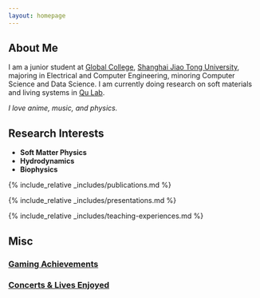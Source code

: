 ```yaml
---
layout: homepage
---
```


## About Me

I am a junior student at [Global College](https://www.gc.sjtu.edu.cn/), [Shanghai Jiao Tong University](https://en.sjtu.edu.cn/), majoring in Electrical and Computer Engineering, minoring Computer Science and Data Science. I am currently doing research on soft materials and living systems in [Qu Lab](https://sites.ji.sjtu.edu.cn/zijie-qu).


_I love anime, music, and physics._

## Research Interests

- **Soft Matter Physics**
- **Hydrodynamics**
- **Biophysics**

{% include_relative _includes/publications.md %}

{% include_relative _includes/presentations.md %}

{% include_relative _includes/teaching-experiences.md %}

## Misc

### [Gaming Achievements](/games/)

### [Concerts & Lives Enjoyed](/concerts/)

